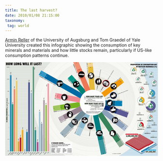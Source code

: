 ```yaml
---
title: The last harvest?
date: 2010/01/08 21:15:00
taxonomy: 
 tag: world
---
```


[Armin Reller](http://www.infographicsblog.com/how-long-will-it-last-armin-reller-tom-graedel/) of the University of Augsburg and Tom Graedel of Yale University created this infographic showing the consumption of key minerals and materials and how little stocks remain, particularly if US-like consumption patterns continue.

![how long will materials last](how-long-will-materials-last-thumb.jpg)

